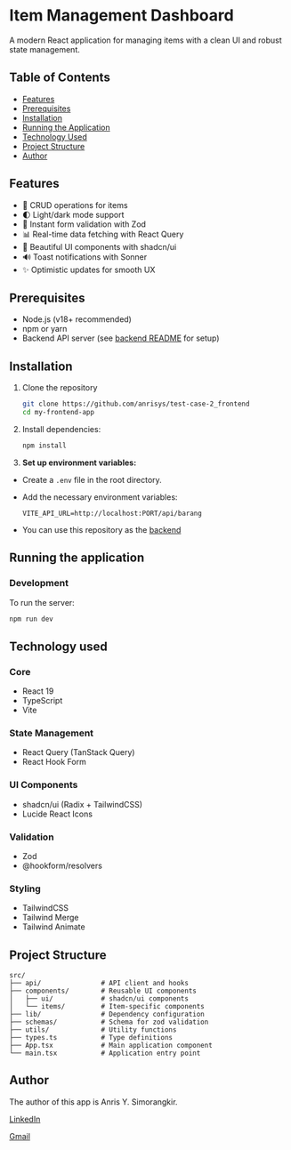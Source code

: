 # Item Management Dashboard

A modern React application for managing items with a clean UI and robust state management.

## Table of Contents

- [Features](#features)
- [Prerequisites](#prerequisites)
- [Installation](#installation)
- [Running the Application](#running-the-application)
- [Technology Used](#technology-used)
- [Project Structure](#project-structure)
- [Author](#author)

## Features

- 📝 CRUD operations for items
- 🌓 Light/dark mode support
- 🚀 Instant form validation with Zod
- 📊 Real-time data fetching with React Query
- 💅 Beautiful UI components with shadcn/ui
- 🔊 Toast notifications with Sonner
- ✨ Optimistic updates for smooth UX

## Prerequisites

- Node.js (v18+ recommended)
- npm or yarn
- Backend API server (see [backend README](#) for setup)

## Installation

1. Clone the repository
   ```bash
   git clone https://github.com/anrisys/test-case-2_frontend
   cd my-frontend-app
   ```
2. Install dependencies:

   ```bash
   npm install
   ```

3. **Set up environment variables:**

- Create a `.env` file in the root directory.
- Add the necessary environment variables:

  ```
  VITE_API_URL=http://localhost:PORT/api/barang
  ```

- You can use this repository as the [backend](https://github.com/anrisys/test-case-2_API-backend.git)

## Running the application

### Development

To run the server:

```bash
npm run dev
```

## Technology used

### Core

- React 19
- TypeScript
- Vite

### State Management

- React Query (TanStack Query)
- React Hook Form

### UI Components

- shadcn/ui (Radix + TailwindCSS)
- Lucide React Icons

### Validation

- Zod
- @hookform/resolvers

### Styling

- TailwindCSS
- Tailwind Merge
- Tailwind Animate

## Project Structure

```
src/
├── api/               # API client and hooks
├── components/        # Reusable UI components
│   ├── ui/            # shadcn/ui components
│   └── items/         # Item-specific components
├── lib/               # Dependency configuration
├── schemas/           # Schema for zod validation
├── utils/             # Utility functions
├── types.ts           # Type definitions
├── App.tsx            # Main application component
└── main.tsx           # Application entry point
```

## Author

The author of this app is Anris Y. Simorangkir.

[LinkedIn](https://www.linkedin.com/in/anris-y-simorangkir/)

[Gmail](mailto:anris.y.simorangkir@gmail.com)
